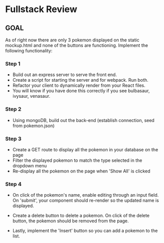 # Fullstack Review

## GOAL

As of right now there are only 3 pokemon displayed on the static mockup.html and none of the buttons are functioning. Implement the following functionality:


### Step 1

- Build out an express server to serve the front end.
- Create a script for starting the server and for webpack. Run both.
- Refactor your client to dynamically render from your React files.
- You will know if you have done this correctly if you see bulbasaur, ivysaur, venasaur.

### Step 2

- Using mongoDB, build out the back-end (establish connection, seed from pokemon.json)

### Step 3

- Create a GET route to display all the pokemon in your database on the page
- Filter the displayed pokemon to match the type selected in the dropdown menu
- Re-display all the pokemon on the page when 'Show All' is clicked

### Step 4

- On click of the pokemon's name, enable editing through an input field. On 'submit', your component should re-render so the updated name is displayed.

- Create a delete button to delete a pokemon. On click of the delete button, the pokemon should be removed from the page.

- Lastly, implement the 'Insert' button so you can add a pokemon to the list.
